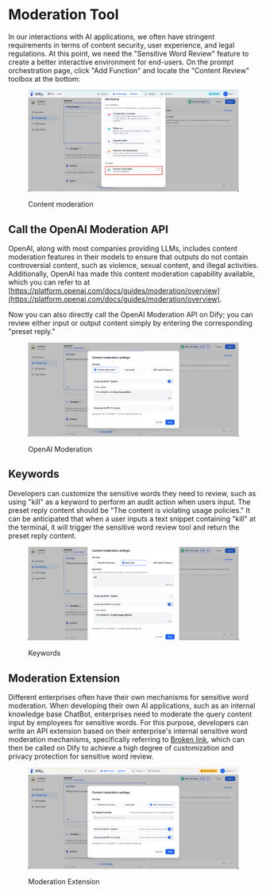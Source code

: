 # Moderation Tool

In our interactions with AI applications, we often have stringent requirements in terms of content security, user experience, and legal regulations. At this point, we need the "Sensitive Word Review" feature to create a better interactive environment for end-users. On the prompt orchestration page, click "Add Function" and locate the "Content Review" toolbox at the bottom:

<figure><img src="/en/.gitbook/assets/guides/application_orchestrate/app_toolkits/content_moderation.png" alt=""><figcaption><p>Content moderation</p></figcaption></figure>

## Call the OpenAI Moderation API

OpenAI, along with most companies providing LLMs, includes content moderation features in their models to ensure that outputs do not contain controversial content, such as violence, sexual content, and illegal activities. Additionally, OpenAI has made this content moderation capability available, which you can refer to at [https://platform.openai.com/docs/guides/moderation/overview](https://platform.openai.com/docs/guides/moderation/overview).

Now you can also directly call the OpenAI Moderation API on Dify; you can review either input or output content simply by entering the corresponding "preset reply."

<figure><img src="/en/.gitbook/assets/guides/application_orchestrate/app_toolkits/moderation2.png" alt=""><figcaption><p>OpenAI Moderation</p></figcaption></figure>

## Keywords

Developers can customize the sensitive words they need to review, such as using "kill" as a keyword to perform an audit action when users input. The preset reply content should be "The content is violating usage policies." It can be anticipated that when a user inputs a text snippet containing "kill" at the terminal, it will trigger the sensitive word review tool and return the preset reply content.

<figure><img src="/en/.gitbook/assets/guides/application_orchestrate/app_toolkits/moderation3.png" alt=""><figcaption><p>Keywords</p></figcaption></figure>

## Moderation Extension

Different enterprises often have their own mechanisms for sensitive word moderation. When developing their own AI applications, such as an internal knowledge base ChatBot, enterprises need to moderate the query content input by employees for sensitive words. For this purpose, developers can write an API extension based on their enterprise's internal sensitive word moderation mechanisms, specifically referring to [Broken link](broken-reference "mention"), which can then be called on Dify to achieve a high degree of customization and privacy protection for sensitive word review.

<figure><img src="/en/.gitbook/assets/guides/application_orchestrate/app_toolkits/moderation4.png" alt=""><figcaption><p>Moderation Extension</p></figcaption></figure>
